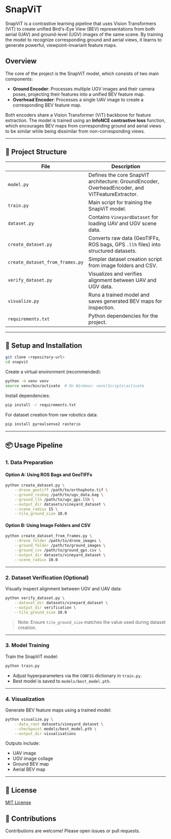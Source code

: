 
# SnapViT

SnapViT is a contrastive learning pipeline that uses Vision Transformers (ViT) to create unified Bird's-Eye View (BEV) representations from both aerial (UAV) and ground-level (UGV) images of the same scene. By training the model to recognize corresponding ground and aerial views, it learns to generate powerful, viewpoint-invariant feature maps.

## Overview

The core of the project is the SnapViT model, which consists of two main components:

- **Ground Encoder**: Processes multiple UGV images and their camera poses, projecting their features into a unified BEV feature map.
- **Overhead Encoder**: Processes a single UAV image to create a corresponding BEV feature map.

Both encoders share a Vision Transformer (ViT) backbone for feature extraction. The model is trained using an **InfoNCE contrastive loss** function, which encourages BEV maps from corresponding ground and aerial views to be similar while being dissimilar from non-corresponding views.

---

## 📁 Project Structure

| File | Description |
|------|-------------|
| `model.py` | Defines the core SnapViT architecture: GroundEncoder, OverheadEncoder, and ViTFeatureExtractor. |
| `train.py` | Main script for training the SnapViT model. |
| `dataset.py` | Contains `VineyardDataset` for loading UAV and UGV scene data. |
| `create_dataset.py` | Converts raw data (GeoTIFFs, ROS bags, GPS `.llh` files) into structured datasets. |
| `create_dataset_from_frames.py` | Simpler dataset creation script from image folders and CSV. |
| `verify_dataset.py` | Visualizes and verifies alignment between UAV and UGV data. |
| `visualize.py` | Runs a trained model and saves generated BEV maps for inspection. |
| `requirements.txt` | Python dependencies for the project. |

---

## 🚀 Setup and Installation

```bash
git clone <repository-url>
cd snapvit
```

Create a virtual environment (recommended):

```bash
python -m venv venv
source venv/bin/activate  # On Windows: venv\Scripts\activate
```

Install dependencies:

```bash
pip install -r requirements.txt
```

For dataset creation from raw robotics data:

```bash
pip install pyrealsense2 rasterio
```

---

## 📦 Usage Pipeline

### 1. Data Preparation

#### Option A: Using ROS Bags and GeoTIFFs

```bash
python create_dataset.py \
    --drone_geotiff /path/to/orthophoto.tif \
    --ground_rosbag /path/to/ugv_data.bag \
    --ground_llh /path/to/ugv_gps.llh \
    --output_dir datasets/vineyard_dataset \
    --scene_radius 15 \
    --tile_ground_size 10.0
```

#### Option B: Using Image Folders and CSV

```bash
python create_dataset_from_frames.py \
    --drone_folder /path/to/drone_images \
    --ground_folder /path/to/ground_images \
    --ground_csv /path/to/ground_gps.csv \
    --output_dir datasets/vineyard_dataset \
    --scene_radius 10.0
```

---

### 2. Dataset Verification (Optional)

Visually inspect alignment between UGV and UAV data:

```bash
python verify_dataset.py \
    --dataset_dir datasets/vineyard_dataset \
    --output_dir verification \
    --tile_ground_size 10.0
```

> Note: Ensure `tile_ground_size` matches the value used during dataset creation.

---

### 3. Model Training

Train the SnapViT model:

```bash
python train.py
```

- Adjust hyperparameters via the `CONFIG` dictionary in `train.py`.
- Best model is saved to `models/best_model.pth`.

---

### 4. Visualization

Generate BEV feature maps using a trained model:

```bash
python visualize.py \
    --data_root datasets/vineyard_dataset \
    --checkpoint models/best_model.pth \
    --output_dir visualisations
```

Outputs include:
- UAV image
- UGV image collage
- Ground BEV map
- Aerial BEV map

---

## 📄 License

[MIT License](LICENSE)

## 🤝 Contributions

Contributions are welcome! Please open issues or pull requests.
